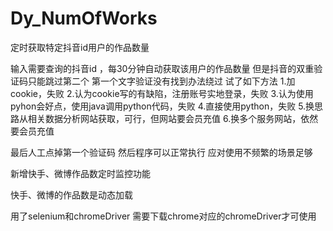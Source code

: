 # Dy_NumOfWorks

定时获取特定抖音id用户的作品数量

输入需要查询的抖音id ，每30分钟自动获取该用户的作品数量
但是抖音的双重验证码只能跳过第二个 第一个文字验证没有找到办法绕过
试了如下方法
1.加cookie，失败
2.认为cookie写的有缺陷，注册账号实地登录，失败
3.认为使用pyhon会好点，使用java调用python代码，失败
4.直接使用python，失败
5.换思路从相关数据分析网站获取，可行，但网站要会员充值
6.换多个服务网站，依然要会员充值

最后人工点掉第一个验证码 然后程序可以正常执行 应对使用不频繁的场景足够

新增快手、微博作品数定时监控功能                                                             



快手、微博的作品数是动态加载                             


  
用了selenium和chromeDriver 需要下载chrome对应的chromeDriver才可使用
